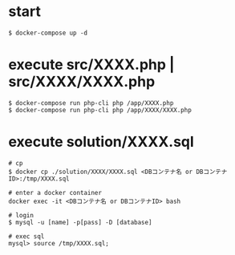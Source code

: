 # start
```
$ docker-compose up -d
```
# execute src/XXXX.php | src/XXXX/XXXX.php
```
$ docker-compose run php-cli php /app/XXXX.php
$ docker-compose run php-cli php /app/XXXX/XXXX.php
```
# execute solution/XXXX.sql
```
# cp
$ docker cp ./solution/XXXX/XXXX.sql <DBコンテナ名 or DBコンテナID>:/tmp/XXXX.sql

# enter a docker container
docker exec -it <DBコンテナ名 or DBコンテナID> bash

# login
$ mysql -u [name] -p[pass] -D [database]

# exec sql
mysql> source /tmp/XXXX.sql;
```
